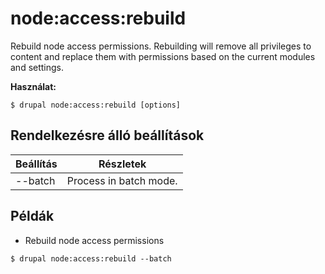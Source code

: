 # node:access:rebuild
Rebuild node access permissions. Rebuilding will remove all privileges to content and replace them with permissions based on the current modules and settings.

**Használat:**
```
$ drupal node:access:rebuild [options]
```

## Rendelkezésre álló beállítások
Beállítás | Részletek
-------|-------------
--batch | Process in batch mode.

## Példák
* Rebuild node access permissions
```
$ drupal node:access:rebuild --batch
```
